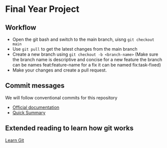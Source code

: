 # Final Year Project

## Workflow
- Open the git bash and switch to the main branch, uisng `git checkout main`
- Use `git pull` to get the latest changes from the main branch
- Create a new branch using `git checkout -b <branch-name>` (Make sure the branch name is descriptive and concise for a new feature the branch can be names feat:feature-name for a fix it can be named fix:task-fixed)
- Make your changes and create a pull request.

## Commit messages
We will follow conventional commits for this repository
- [Official documentation](https://www.conventionalcommits.org/en/v1.0.0/)
- [Quick Summary](https://www.conventionalcommits.org/en/v1.0.0/#summary)

## Extended reading to learn how git works
[Learn Git](https://www.atlassian.com/git)
